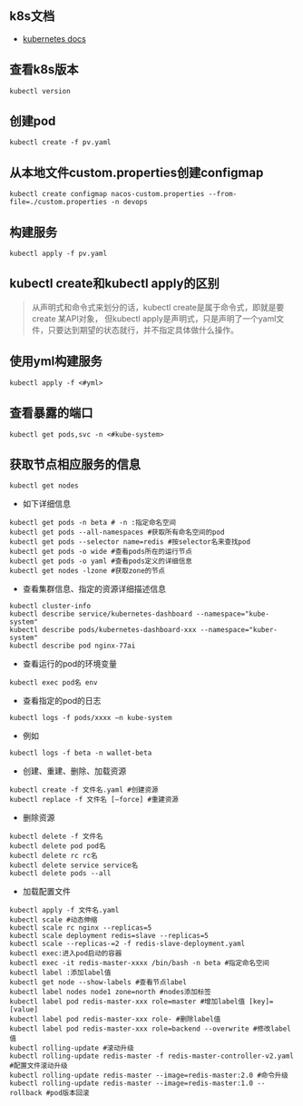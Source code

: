 k8s文档
-
- [kubernetes docs](https://kubernetes.io/docs/home/)

查看k8s版本
-
```shell
kubectl version
```
创建pod
-
```shell
kubectl create -f pv.yaml
```

从本地文件custom.properties创建configmap
-
```shell
kubectl create configmap nacos-custom.properties --from-file=./custom.properties -n devops
```

构建服务
-
```shell
kubectl apply -f pv.yaml
```

kubectl create和kubectl apply的区别
-
> 从声明式和命令式来划分的话，kubectl create是属于命令式，即就是要create 某API对象，
但kubectl apply是声明式，只是声明了一个yaml文件，只要达到期望的状态就行，并不指定具体做什么操作。

使用yml构建服务
-
```shell
kubectl apply -f <#yml>
```

查看暴露的端口
-
```shell
kubectl get pods,svc -n <#kube-system>
```

获取节点相应服务的信息
-
```shell
kubectl get nodes
```
- 如下详细信息
```shell
kubectl get pods -n beta # -n :指定命名空间
kubectl get pods --all-namespaces #获取所有命名空间的pod
kubectl get pods --selector name=redis #按selector名来查找pod
kubectl get pods -o wide #查看pods所在的运行节点
kubectl get pods -o yaml #查看pods定义的详细信息
kubectl get nodes -lzone #获取zone的节点
```

- 查看集群信息、指定的资源详细描述信息
```shell
kubectl cluster-info
kubectl describe service/kubernetes-dashboard --namespace="kube-system"
kubectl describe pods/kubernetes-dashboard-xxx --namespace="kuber-system"
kubectl describe pod nginx-77ai
```

- 查看运行的pod的环境变量
```shell
kubectl exec pod名 env
```

- 查看指定的pod的日志
```shell
kubectl logs -f pods/xxxx –n kube-system
```
- 例如
```shell
kubectl logs -f beta -n wallet-beta
```

- 创建、重建、删除、加载资源
```shell
kubectl create -f 文件名.yaml #创建资源
kubectl replace -f 文件名 [–force] #重建资源
```

- 删除资源
```shell
kubectl delete -f 文件名
kubectl delete pod pod名
kubectl delete rc rc名
kubectl delete service service名
kubectl delete pods --all
```

- 加载配置文件
```shell
kubectl apply -f 文件名.yaml
kubectl scale #动态伸缩
kubectl scale rc nginx --replicas=5
kubectl scale deployment redis=slave --replicas=5
kubectl scale --replicas-=2 -f redis-slave-deployment.yaml
kubectl exec:进入pod启动的容器
kubectl exec -it redis-master-xxxx /bin/bash -n beta #指定命名空间
kubectl label :添加label值
kubectl get node --show-labels #查看节点label
kubectl label nodes node1 zone=north #nodes添加标签
kubectl label pod redis-master-xxx role=master #增加label值 [key]=[value]
kubectl label pod redis-master-xxx role- #删除label值
kubectl label pod redis-master-xxx role=backend --overwrite #修改label值
kubectl rolling-update #滚动升级
kubectl rolling-update redis-master -f redis-master-controller-v2.yaml #配置文件滚动升级
kubectl rolling-update redis-master --image=redis-master:2.0 #命令升级
kubectl rolling-update redis-master --image=redis-master:1.0 --rollback #pod版本回滚
```
